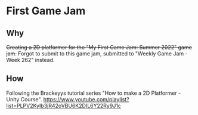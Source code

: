 # First Game Jam

## Why
~~Creating a 2D platformer for the "My First Game Jam: Summer 2022" game jam.~~ Forgot to submit to this game jam, submitted to "Weekly Game Jam - Week 262" instead.

## How
Following the Brackeyys tutorial series "How to make a 2D Platformer - Unity Course".
https://www.youtube.com/playlist?list=PLPV2KyIb3jR42oVBU6K2DIL6Y22Ry9J1c
